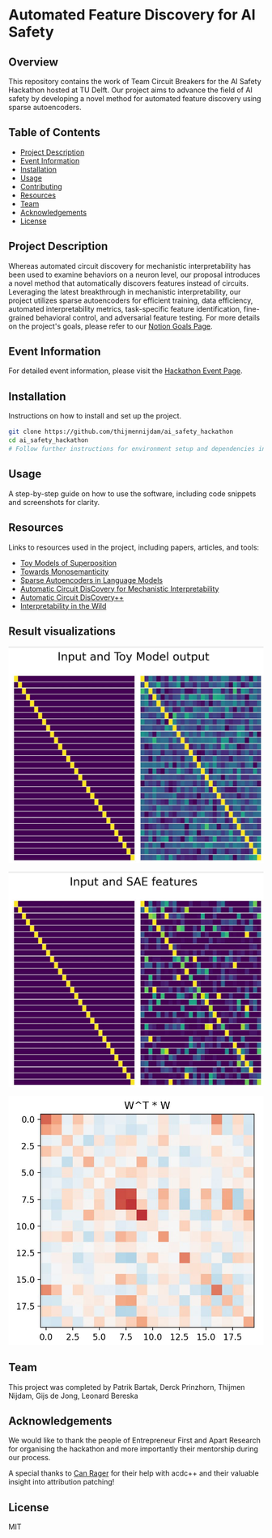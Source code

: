 # Automated Feature Discovery for AI Safety

## Overview
This repository contains the work of Team Circuit Breakers for the AI Safety Hackathon hosted at TU Delft. Our project aims to advance the field of AI safety by developing a novel method for automated feature discovery using sparse autoencoders.

## Table of Contents
- [Project Description](#project-description)
- [Event Information](#event-information)
- [Installation](#installation)
- [Usage](#usage)
- [Contributing](#contributing)
- [Resources](#resources)
- [Team](#team)
- [Acknowledgements](#acknowledgements)
- [License](#license)

## Project Description
Whereas automated circuit discovery for mechanistic interpretability has been used to examine behaviors on a neuron level, our proposal introduces a novel method that automatically discovers features instead of circuits. Leveraging the latest breakthrough in mechanistic interpretability, our project utilizes sparse autoencoders for efficient training, data efficiency, automated interpretability metrics, task-specific feature identification, fine-grained behavioral control, and adversarial feature testing. For more details on the project's goals, please refer to our [Notion Goals Page](INSERT_LINK_HERE).

## Event Information
For detailed event information, please visit the [Hackathon Event Page](https://lu.ma/ua7pzcop).

## Installation
Instructions on how to install and set up the project.

```bash
git clone https://github.com/thijmennijdam/ai_safety_hackathon
cd ai_safety_hackathon
# Follow further instructions for environment setup and dependencies installation
```

## Usage
A step-by-step guide on how to use the software, including code snippets and screenshots for clarity.

## Resources
Links to resources used in the project, including papers, articles, and tools:

- [Toy Models of Superposition](https://transformer-circuits.pub/2022/toy_model/index.html#motivation)
- [Towards Monosemanticity](https://transformer-circuits.pub/2023/monosemantic-features)
- [Sparse Autoencoders in Language Models](https://arxiv.org/abs/2309.08600)
- [Automatic Circuit DisCovery for Mechanistic Interpretability](https://arxiv.org/abs/2304.14997)
- [Automatic Circuit DisCovery++](https://github.com/Aaquib111/acdcpp)
- [Interpretability in the Wild](https://www.neelnanda.io/mechanistic-interpretability/walkthrough-ioi)


## Result visualizations

![inp-toy](imgs/inp-toy.jpg)

![inp-sae](imgs/inp-sae.jpg)

![showing superposition](imgs/showing-superpos.jpg)


## Team
This project was completed by Patrik Bartak, Derck Prinzhorn, Thijmen Nijdam, Gijs de Jong, Leonard Bereska

## Acknowledgements
We would like to thank the people of Entrepreneur First and Apart Research for organising the hackathon and more importantly their mentorship during our process.


A special thanks to [Can Rager](https://github.com/canrager) for their help with acdc++ and their valuable insight into attribution patching! 

## License
MIT
